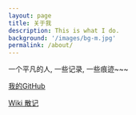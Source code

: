 ```yaml
---
layout: page
title: 关于我
description: This is what I do.
background: '/images/bg-m.jpg'
permalink: /about/
---
```


一个平凡的人, 一些记录, 一些痕迹~~~


[我的GitHub](https://github.com/cnscud)

[Wiki 散记](https://github.com/cnscud/cnscud.github.io/wiki) 
